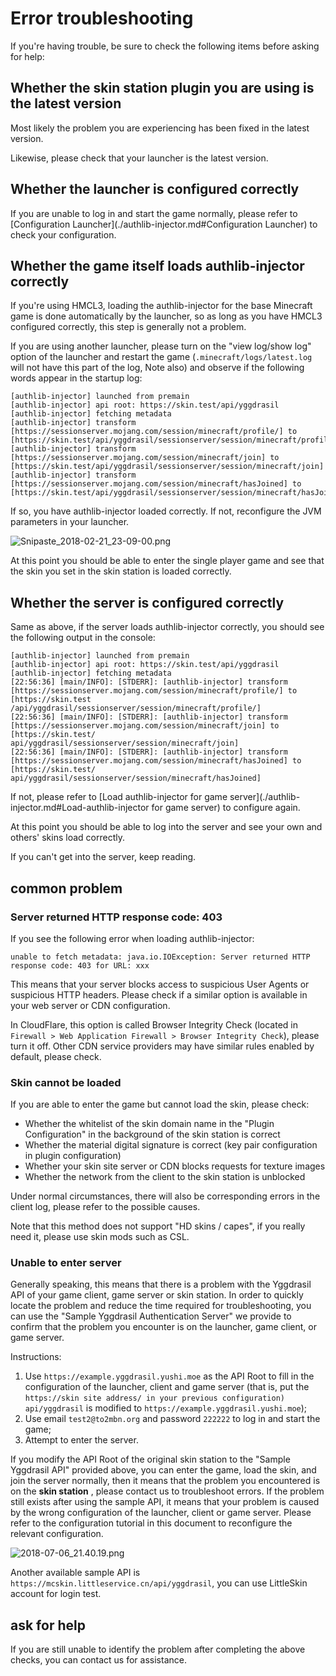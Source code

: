 # Error troubleshooting

If you're having trouble, be sure to check the following items before asking for help:

## Whether the skin station plugin you are using is the latest version

Most likely the problem you are experiencing has been fixed in the latest version.

Likewise, please check that your launcher is the latest version.

## Whether the launcher is configured correctly

If you are unable to log in and start the game normally, please refer to [Configuration Launcher](./authlib-injector.md#Configuration Launcher) to check your configuration.

## Whether the game itself loads authlib-injector correctly

If you're using HMCL3, loading the authlib-injector for the base Minecraft game is done automatically by the launcher, so as long as you have HMCL3 configured correctly, this step is generally not a problem.

If you are using another launcher, please turn on the "view log/show log" option of the launcher and restart the game (`.minecraft/logs/latest.log` will not have this part of the log, Note also) and observe if the following words appear in the startup log:

````
[authlib-injector] launched from premain
[authlib-injector] api root: https://skin.test/api/yggdrasil
[authlib-injector] fetching metadata
[authlib-injector] transform [https://sessionserver.mojang.com/session/minecraft/profile/] to [https://skin.test/api/yggdrasil/sessionserver/session/minecraft/profile/]
[authlib-injector] transform [https://sessionserver.mojang.com/session/minecraft/join] to [https://skin.test/api/yggdrasil/sessionserver/session/minecraft/join]
[authlib-injector] transform [https://sessionserver.mojang.com/session/minecraft/hasJoined] to [https://skin.test/api/yggdrasil/sessionserver/session/minecraft/hasJoined]
````

If so, you have authlib-injector loaded correctly. If not, reconfigure the JVM parameters in your launcher.

![Snipaste_2018-02-21_23-09-00.png](https://i.loli.net/2018/02/21/5a8d8ba9eb94e.png)

At this point you should be able to enter the single player game and see that the skin you set in the skin station is loaded correctly.

## Whether the server is configured correctly

Same as above, if the server loads authlib-injector correctly, you should see the following output in the console:

````
[authlib-injector] launched from premain
[authlib-injector] api root: https://skin.test/api/yggdrasil
[authlib-injector] fetching metadata
[22:56:36] [main/INFO]: [STDERR]: [authlib-injector] transform [https://sessionserver.mojang.com/session/minecraft/profile/] to [https://skin.test /api/yggdrasil/sessionserver/session/minecraft/profile/]
[22:56:36] [main/INFO]: [STDERR]: [authlib-injector] transform [https://sessionserver.mojang.com/session/minecraft/join] to [https://skin.test/ api/yggdrasil/sessionserver/session/minecraft/join]
[22:56:36] [main/INFO]: [STDERR]: [authlib-injector] transform [https://sessionserver.mojang.com/session/minecraft/hasJoined] to [https://skin.test/ api/yggdrasil/sessionserver/session/minecraft/hasJoined]
````

If not, please refer to [Load authlib-injector for game server](./authlib-injector.md#Load-authlib-injector for game server) to configure again.

At this point you should be able to log into the server and see your own and others' skins load correctly.

If you can't get into the server, keep reading.

## common problem

### Server returned HTTP response code: 403

If you see the following error when loading authlib-injector:

````
unable to fetch metadata: java.io.IOException: Server returned HTTP response code: 403 for URL: xxx
````

This means that your server blocks access to suspicious User Agents or suspicious HTTP headers. Please check if a similar option is available in your web server or CDN configuration.

In CloudFlare, this option is called Browser Integrity Check (located in `Firewall > Web Application Firewall > Browser Integrity Check`), please turn it off. Other CDN service providers may have similar rules enabled by default, please check.

### Skin cannot be loaded

If you are able to enter the game but cannot load the skin, please check:

- Whether the whitelist of the skin domain name in the "Plugin Configuration" in the background of the skin station is correct
- Whether the material digital signature is correct (key pair configuration in plugin configuration)
- Whether your skin site server or CDN blocks requests for texture images
- Whether the network from the client to the skin station is unblocked

Under normal circumstances, there will also be corresponding errors in the client log, please refer to the possible causes.

Note that this method does not support "HD skins / capes", if you really need it, please use skin mods such as CSL.

### Unable to enter server

Generally speaking, this means that there is a problem with the Yggdrasil API of your game client, game server or skin station. In order to quickly locate the problem and reduce the time required for troubleshooting, you can use the "Sample Yggdrasil Authentication Server" we provide to confirm that the problem you encounter is on the launcher, game client, or game server.

Instructions:

1. Use `https://example.yggdrasil.yushi.moe` as the API Root to fill in the configuration of the launcher, client and game server (that is, put the `https://skin site address/ in your previous configuration) api/yggdrasil` is modified to `https://example.yggdrasil.yushi.moe`);
2. Use email `test2@to2mbn.org` and password `222222` to log in and start the game;
3. Attempt to enter the server.

If you modify the API Root of the original skin station to the "Sample Yggdrasil API" provided above, you can enter the game, load the skin, and join the server normally, then it means that the problem you encountered is on the **skin station** , please contact us to troubleshoot errors. If the problem still exists after using the sample API, it means that your problem is caused by the wrong configuration of the launcher, client or game server. Please refer to the configuration tutorial in this document to reconfigure the relevant configuration.

![2018-07-06_21.40.19.png](https://i.loli.net/2018/07/07/5b3f99f2e9128.png)

Another available sample API is `https://mcskin.littleservice.cn/api/yggdrasil`, you can use LittleSkin account for login test.

## ask for help

If you are still unable to identify the problem after completing the above checks, you can contact us for assistance.